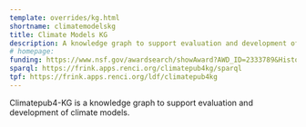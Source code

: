 ```yaml
---
template: overrides/kg.html
shortname: climatemodelskg
title: Climate Models KG
description: A knowledge graph to support evaluation and development of climate models
# homepage: 
funding: https://www.nsf.gov/awardsearch/showAward?AWD_ID=2333789&HistoricalAwards=false
sparql: https://frink.apps.renci.org/climatepub4kg/sparql
tpf: https://frink.apps.renci.org/ldf/climatepub4kg
---
```


Climatepub4-KG is a knowledge graph to support evaluation and development of climate models.
